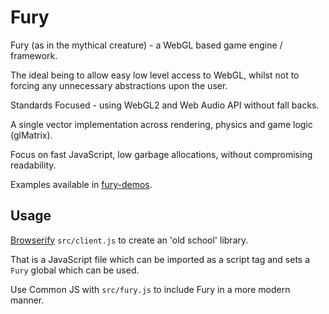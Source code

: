 # Fury

Fury (as in the mythical creature) - a WebGL based game engine / framework.

The ideal being to allow easy low level access to WebGL, whilst not to forcing any unnecessary abstractions upon the user.

Standards Focused - using WebGL2 and Web Audio API without fall backs.

A single vector implementation across rendering, physics and game logic (glMatrix).

Focus on fast JavaScript, low garbage allocations, without compromising readability.

Examples available in [fury-demos](https://github.com/delphic/fury-demos).

## Usage

[Browserify](http://browserify.org/) `src/client.js` to create an 'old school' library.

That is a JavaScript file which can be imported as a script tag and sets a `Fury` global which can be used.

Use Common JS with `src/fury.js` to include Fury in a more modern manner.
